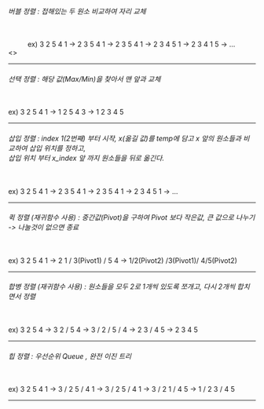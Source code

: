 
<h6>버블 정렬 : 접해있는 두 원소 비교하여 자리 교체 </h6><br>
&nbsp; &nbsp; &nbsp; &nbsp; &nbsp; ex) 3 2 5 4 1 -> 2 3 5 4 1 -> 2 3 5 4 1 -> 2 3 4 5 1 -> 2 3 4 1 5 -> ...<br> <>
            
<hr>

<h6>선택 정렬 : 해당 값(Max/Min)을 찾아서 맨 앞과 교체 </h6><br>
            ex) 3 2 5 4 1 -> 1 2 5 4 3 -> 1 2 3 4 5 <br>
            
<hr>

<h6>삽입 정렬 : index 1(2번째) 부터 시작, x(옮길 값)를 temp에 담고 x 앞의 원소들과 비교하여 삽입 위치를 정하고,<br>
            삽입 위치 부터 x_index 앞 까지 원소들을 뒤로 옮긴다. </h6><br>
            ex) 3 2 5 4 1 -> 2 3 5 4 1 -> 2 3 5 4 1 -> 2 3 4 5 1 -> ... <br>
            
<hr>    

<h6>퀵 정렬 (재귀함수 사용) : 중간값(Pivot)을 구하여 Pivot 보다 작은값, 큰 값으로 나누기 -> 나눌것이 없으면 종료 </h6><br>
                         ex) 3 2 5 4 1 -> 2 1 / 3(Pivot1) / 5 4 ->  1/2(Pivot2) /3(Pivot1)/ 4/5(Pivot2)<br>
                         
<hr>

<h6>합병 정렬 (재귀함수 사용) : 원소들을 모두 2로 1개씩 있도록 쪼개고, 다시 2개씩 합치면서 정렬 </h6><br>
                          ex) 3 2 5 4 -> 3 2 / 5 4 -> 3 / 2 / 5 / 4 -> 2 3 / 4 5 -> 2 3 4 5 <br>
<hr>

<h6>힙 정렬 : 우선순위 Queue , 완전 이진 트리 </h6><br>
            ex) 3 2 5 4 1 -> 3 / 2 5 / 4 1 -> 3 / 2 5 / 4 1 -> 3 / 2 1 / 4 5 -> 1 / 2 3 / 4 5 <br>
<hr>
